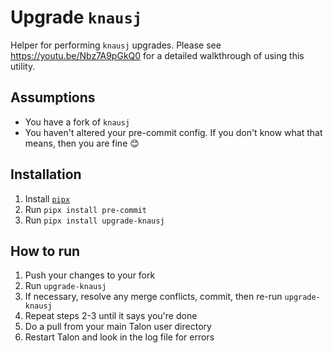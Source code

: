 # Upgrade `knausj`

Helper for performing `knausj` upgrades.  Please see https://youtu.be/Nbz7A9pGkQ0 for a detailed walkthrough of using this utility.

## Assumptions

- You have a fork of `knausj`
- You haven't altered your pre-commit config. If you don't know what that means, then you are fine 😊

## Installation

1. Install [`pipx`](https://pypa.github.io/pipx/)
2. Run `pipx install pre-commit`
3. Run `pipx install upgrade-knausj`

## How to run

1. Push your changes to your fork
2. Run `upgrade-knausj`
3. If necessary, resolve any merge conflicts, commit, then re-run `upgrade-knausj`
4. Repeat steps 2-3 until it says you're done
5. Do a pull from your main Talon user directory
6. Restart Talon and look in the log file for errors
